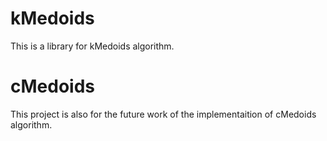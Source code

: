 # kMedoids
This is a library for kMedoids algorithm. 


# cMedoids
This project is also for the future work of the implementaition of cMedoids algorithm.
